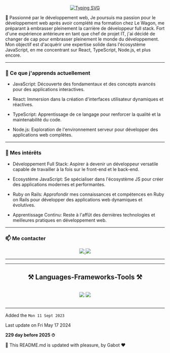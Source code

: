 


<div align="center">

<div align="center">

[![Typing SVG](https://readme-typing-svg.herokuapp.com?font=Fira+Code&weight=600&size=30&duration=2000&pause=700&random=false&width=435&lines=++++++++++++++++++++++Bienvenue++%F0%9F%91%8B+!!+;Je+suis+Nour-Eddine++!++)](https://git.io/typing-svg)

</div>
</div>



🚀 Passionné par le développement web, Je poursuis ma passion pour le développement web après avoir complété ma formation chez Le Wagon, me préparant à embrasser pleinement la carrière de développeur full stack. Fort d'une expérience antérieure en tant que chef de projet IT, j'ai décidé de changer de cap pour embrasser pleinement le monde du développement. Mon objectif est d'acquérir une expertise solide dans l'écosystème JavaScript, en me concentrant sur React, TypeScript, Node.js, et plus encore.

---

### 🌱 Ce que j'apprends actuellement

* JavaScript: Découverte des fondamentaux et des concepts avancés pour des applications interactives.

* React: Immersion dans la création d'interfaces utilisateur dynamiques et réactives.

* TypeScript: Apprentissage de ce langage pour renforcer la qualité et la maintenabilité du code.

* Node.js: Exploration de l'environnement serveur pour développer des applications web complètes.

---

### 🎯 Mes intérêts

* Développement Full Stack: Aspirer à devenir un développeur versatile capable de travailler à la fois sur le front-end et le back-end.

* Ecosystème JavaScript: Se spécialiser dans l'écosystème JS pour créer des applications modernes et performantes.

* Ruby on Rails: Approfondir mes connaissances et compétences en Ruby on Rails pour développer des applications web dynamiques et évolutives.

* Apprentissage Continu: Reste à l'affût des dernières technologies et meilleures pratiques en développement web.

---

### 📫 Me contacter


<div align="center">

  <a href="mailto:noureddine.benkerroum@gmail.com">
    <img src="https://img.shields.io/badge/Gmail-333333?style=for-the-badge&logo=gmail&logoColor=red" />
  </a>

  <a href="https://linkedin.com/in/nbenkerroum" target="_blank">
    <img src="https://img.shields.io/badge/LinkedIn-0077B5?style=for-the-badge&logo=linkedin&logoColor=white" target="_blank" />

  </a>

</div>

---


<hr/>

<h2 align="center">⚒️ Languages-Frameworks-Tools ⚒️</h2>
<br/>
<div align="center">
    <img src="https://skillicons.dev/icons?i=javascript,rails,ruby,bootstrap,html,css,vscode,github,figma,git" />
    <img src="https://skillicons.dev/icons?i=vue,react,postgres,postman" /><br>
</div>

<br/>
<hr/>


Added the `Mon 11 Sept 2023`


Last update on Fri May 17 2024

**229 day before 2025 ⏱**

🤖 This README.md is updated with pleasure, by Gabot ❤️

